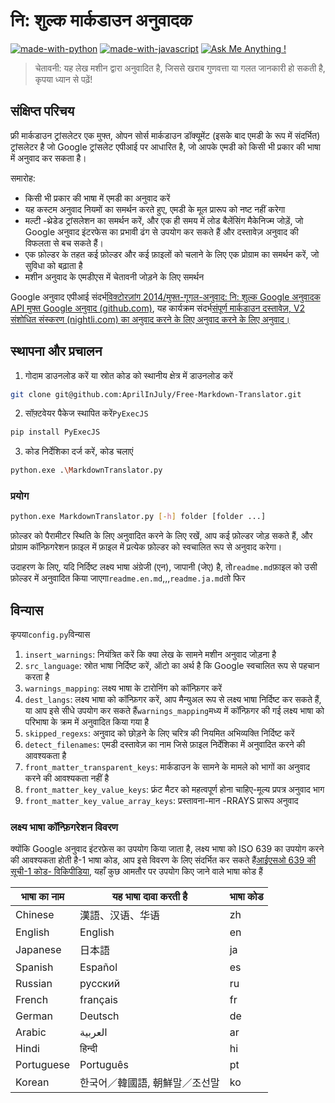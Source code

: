 # नि: शुल्क मार्कडाउन अनुवादक

[![made-with-python](https://img.shields.io/badge/Made%20with-Python-1f425f.svg)](https://www.python.org/)
[![made-with-javascript](https://img.shields.io/badge/Made%20with-JavaScript-1f425f.svg)](https://www.javascript.com)
[![Ask Me Anything !](https://img.shields.io/badge/Ask%20me-anything-1abc9c.svg)](https://GitHub.com/Naereen/ama)

> चेतावनी: यह लेख मशीन द्वारा अनुवादित है, जिससे खराब गुणवत्ता या गलत जानकारी हो सकती है, कृपया ध्यान से पढ़ें!

## संक्षिप्त परिचय

फ्री मार्कडाउन ट्रांसलेटर एक मुफ्त, ओपन सोर्स मार्कडाउन डॉक्यूमेंट (इसके बाद एमडी के रूप में संदर्भित) ट्रांसलेटर है जो Google ट्रांसलेट एपीआई पर आधारित है, जो आपके एमडी को किसी भी प्रकार की भाषा में अनुवाद कर सकता है।

समारोह:

- किसी भी प्रकार की भाषा में एमडी का अनुवाद करें
- यह कस्टम अनुवाद नियमों का समर्थन करते हुए, एमडी के मूल प्रारूप को नष्ट नहीं करेगा
- मल्टी -थ्रेडेड ट्रांसलेशन का समर्थन करें, और एक ही समय में लोड बैलेंसिंग मैकेनिज्म जोड़ें, जो Google अनुवाद इंटरफेस का प्रभावी ढंग से उपयोग कर सकते हैं और दस्तावेज़ अनुवाद की विफलता से बच सकते हैं।
- एक फ़ोल्डर के तहत कई फ़ोल्डर और कई फ़ाइलों को चलाने के लिए एक प्रोग्राम का समर्थन करें, जो सुविधा को बढ़ाता है
- मशीन अनुवाद के एमडीएस में चेतावनी जोड़ने के लिए समर्थन

Google अनुवाद एपीआई संदर्भ[विक्टोरज़ांग 2014/मुफ्त-गूगल-अनुवाद: नि: शुल्क Google अनुवादक API मुफ्त Google अनुवाद (github.com)](https://github.com/VictorZhang2014/free-google-translate), यह कार्यक्रम संदर्भ[संपूर्ण मार्कडाउन दस्तावेज़, V2 संशोधित संस्करण (nightli.com) का अनुवाद करने के लिए अनुवाद करने के लिए अनुवाद।](https://www.knightli.com/zh-tw/2022/04/24/免費-google-翻譯-整篇-markdown-文檔-修改版/)

## स्थापना और प्रचालन

1. गोदाम डाउनलोड करें या स्रोत कोड को स्थानीय क्षेत्र में डाउनलोड करें

```bash
git clone git@github.com:AprilInJuly/Free-Markdown-Translator.git
```

2. सॉफ़्टवेयर पैकेज स्थापित करें`PyExecJS`

```bash
pip install PyExecJS
```

3. कोड निर्देशिका दर्ज करें, कोड चलाएं

```bash
python.exe .\MarkdownTranslator.py
```

### प्रयोग

```bash
python.exe MarkdownTranslator.py [-h] folder [folder ...]
```

फ़ोल्डर को पैरामीटर स्थिति के लिए अनुवादित करने के लिए रखें, आप कई फ़ोल्डर जोड़ सकते हैं, और प्रोग्राम कॉन्फ़िगरेशन फ़ाइल में फ़ाइल में प्रत्येक फ़ोल्डर को स्वचालित रूप से अनुवाद करेगा।

उदाहरण के लिए, यदि निर्दिष्ट लक्ष्य भाषा अंग्रेजी (एन), जापानी (जेए) है, तो`readme.md`फ़ाइल को उसी फ़ोल्डर में अनुवादित किया जाएगा`readme.en.md`,,,`readme.ja.md`तो फिर

## विन्यास

कृपया`config.py`विन्यास

1. `insert_warnings`: नियंत्रित करें कि क्या लेख के सामने मशीन अनुवाद जोड़ना है
2. `src_language`: स्रोत भाषा निर्दिष्ट करें, ऑटो का अर्थ है कि Google स्वचालित रूप से पहचान करता है
3. `warnings_mapping`: लक्ष्य भाषा के टारोनिंग को कॉन्फ़िगर करें
4. `dest_langs`: लक्ष्य भाषा को कॉन्फ़िगर करें, आप मैन्युअल रूप से लक्ष्य भाषा निर्दिष्ट कर सकते हैं, या आप इसे सीधे उपयोग कर सकते हैं`warnings_mapping`मध्य में कॉन्फ़िगर की गई लक्ष्य भाषा को परिभाषा के क्रम में अनुवादित किया गया है
5. `skipped_regexs`: अनुवाद को छोड़ने के लिए चरित्र की नियमित अभिव्यक्ति निर्दिष्ट करें
6. `detect_filenames`: एमडी दस्तावेज़ का नाम जिसे फ़ाइल निर्देशिका में अनुवादित करने की आवश्यकता है
7. `front_matter_transparent_keys`: मार्कडाउन के सामने के मामले को भागों का अनुवाद करने की आवश्यकता नहीं है
8. `front_matter_key_value_keys`: फ्रंट मैटर को महत्वपूर्ण होना चाहिए-मूल्य प्रपत्र अनुवाद भाग
9. `front_matter_key_value_array_keys`: प्रस्तावना-मान -RRAYS प्रारूप अनुवाद

### लक्ष्य भाषा कॉन्फ़िगरेशन विवरण

क्योंकि Google अनुवाद इंटरफ़ेस का उपयोग किया जाता है, लक्ष्य भाषा को ISO 639 का उपयोग करने की आवश्यकता होती है-1 भाषा कोड, आप इसे विवरण के लिए संदर्भित कर सकते हैं[आईएसओ 639 की सूची-1 कोड- विकिपीडिया](https://en.wikipedia.org/wiki/List_of_ISO_639-1_codes), यहाँ कुछ आमतौर पर उपयोग किए जाने वाले भाषा कोड हैं

| भाषा का नाम| यह भाषा दावा करती है| भाषा कोड|
| ---------- | ------------------------------ | -------- |
| Chinese    | 漢語、汉语、华语               | zh       |
| English    | English                        | en       |
| Japanese   | 日本語                         | ja       |
| Spanish    | Español                        | es       |
| Russian    | русский                        | ru       |
| French     | français                       | fr       |
| German     | Deutsch                        | de       |
| Arabic     | العربية                        | ar       |
| Hindi      | हिन्दी                          | hi       |
| Portuguese | Português                      | pt       |
| Korean     | 한국어／韓國語, 朝鮮말／조선말 | ko       |

